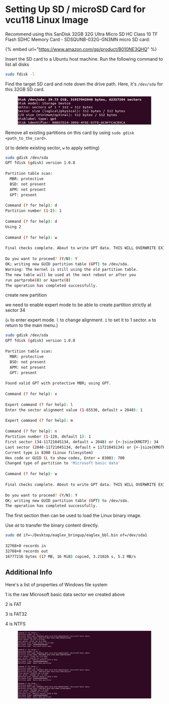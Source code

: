 # Setting Up SD / microSD Card for vcu118 Linux Image

Recommend using this SanDisk 32GB 32G Ultra Micro SD HC Class 10 TF Flash SDHC Memory Card - SDSQUNB-032G-GN3MN micro SD card:

{% embed url="https://www.amazon.com/gp/product/B010NE3QHQ" %}



Insert the SD card to a Ubuntu host machine. Run the following command to list all disks

```bash
sudo fdisk -l
```

Find the target SD card and note down the drive path. Here, it's `/dev/sda` for this 32GB SD card.

<figure><img src="../.gitbook/assets/image (2) (3) (2).png" alt=""><figcaption></figcaption></figure>



Remove all existing partitions on this card by using `sudo gdisk <path_to_the_card>`.

(`d` to delete existing sector, `w` to apply setting)

```bash
sudo gdisk /dev/sda
GPT fdisk (gdisk) version 1.0.8

Partition table scan:
  MBR: protective
  BSD: not present
  APM: not present
  GPT: present

Command (? for help): d
Partition number (1-2): 1

Command (? for help): d
Using 2

Command (? for help): w

Final checks complete. About to write GPT data. THIS WILL OVERWRITE EXISTING PARTITIONS!!

Do you want to proceed? (Y/N): Y
OK; writing new GUID partition table (GPT) to /dev/sda.
Warning: The kernel is still using the old partition table.
The new table will be used at the next reboot or after you
run partprobe(8) or kpartx(8)
The operation has completed successfully.

```



create new partition

we need to enable expert mode to be able to create partition strictly at sector 34

(`x` to enter expert mode. `l` to change alignment. `1` to set it to 1 sector. `m` to return to the main menu.)

```bash
sudo gdisk /dev/sda
GPT fdisk (gdisk) version 1.0.8

Partition table scan:
  MBR: protective
  BSD: not present
  APM: not present
  GPT: present

Found valid GPT with protective MBR; using GPT.

Command (? for help): x

Expert command (? for help): l
Enter the sector alignment value (1-65536, default = 2048): 1

Expert command (? for help): m

Command (? for help): n
Partition number (1-128, default 1): 1
First sector (34-11721045134, default = 2048) or {+-}size{KMGTP}: 34
Last sector (2048-11721045134, default = 11721045134) or {+-}size{KMGTP}: 65537
Current type is 8300 (Linux filesystem)
Hex code or GUID (L to show codes, Enter = 8300): 700
Changed type of partition to 'Microsoft basic data'

Command (? for help): w

Final checks complete. About to write GPT data. THIS WILL OVERWRITE EXISTING PARTITIONS!!

Do you want to proceed? (Y/N): Y
OK; writing new GUID partition table (GPT) to /dev/sda.
The operation has completed successfully.

```



The first section then can be used to load the Linux binary image.

Use `dd` to transfer the binary content directly.

```bash
sudo dd if=~/Desktop/eaglex_bringup/eaglex_bbl.bin of=/dev/sda1

32768+0 records in
32768+0 records out
16777216 bytes (17 MB, 16 MiB) copied, 3.21026 s, 5.2 MB/s

```







## Additional Info

Here's a list of properties of Windows file system

1 is the raw Microsoft basic data sector we created above

2 is FAT

3 is FAT32

4 is NTFS

<figure><img src="../.gitbook/assets/image (1) (4).png" alt=""><figcaption></figcaption></figure>






